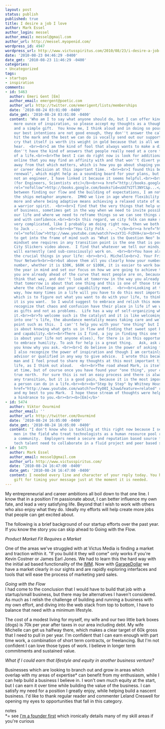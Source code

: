 ```yaml
---
layout: post
status: publish
published: true
title: I desire a job I love
author: Mark Essel
author_login: messel
author_email: messel@gmail.com
author_url: http://messel.myopenid.com/
wordpress_id: 4947
wordpress_url: http://www.victusspiritus.com/2010/08/23/i-desire-a-job-i-love/
date: '2010-08-23 04:46:29 -0400'
date_gmt: '2010-08-23 11:46:29 -0400'
categories:
- Uncategorized
tags:
- startups
- inspiration
comments:
- id: 5463
  author: Emeri Gent [Em]
  author_email: emergent@poetic.com
  author_url: http://twitter.com/emerigent/lists/memberships
  date: '2010-08-24 03:01:00 -0400'
  date_gmt: '2010-08-24 03:01:00 -0400'
  content: 'Who am I to say what anyone should do, but I can offer kindness and one
    more ounce of inspiration, so please accept my thoughts as a thoughtful gesture
    and a simple gift.  You know me, I think aloud and in doing so pour forth thoughts.<br><br>Sometimes
    our best intentions are not good enough, they don''t answer the call, they don''t
    hit the mark and the best we can do is vocally send out our support as a rally
    cry that itself is worth its weight in gold because that is all we all need to
    hear.  <br><br>I am the kind of fool that always wants to make a difference but
    don''t have the kind of answers that people really need at a core transition points
    of a life.<br><br>The best I can do right now is look for additional materials
    online that you may find an affinity with and that won''t divert your attention
    away from that which matters, which is how you go about shaping your future business
    or career decision at this important time.  <br><br>I found this book called "career
    renewal", which might help as a sounding board for your plans, but since I am
    not an engineer, I have linked it because it seems helpful.<br><br><b>Career Renewal
    (for Engineers, Scientists etc)</b><br><a href="http://books.google.com/books?id=uUd7V2Tl3NYC&printsec=frontcover#v=onepage&q&f=false"
    rel="nofollow">http://books.google.com/books?id=uUd7V2Tl3NYC&p...</a><br><br>In
    between finding our flow and the building of expectations, I am not a fan of burning
    the ships metaphor anymore.  IMHO we live in age where flexibility counts for
    more and where being adaptive means achieving a relaxed state of mind rather than
    a warrior spirit.  <br><br>I find that the very things that help us in the turbulence
    of business, sometimes get in the way when we need to invite possibility into
    our life and where we need to reframe things so we can see things a new light
    and with confidence.<br><br>In this regard, we city folk can make simple things
    very complicated, like I probably am doing right now, then we both need to listen
    to Jack . . .   <br><br><b>"You City Folk . . ."</b><br><a href="http://www.youtube.com/watch?v=zxY31-FcDVA"
    rel="nofollow">http://www.youtube.com/watch?v=zxY31-FcDVA</a><br><br>It is easy
    to get into the frame of mind such as "What is the Question Neo" but I think the
    mindset one requires in any transition point is the one that is portrayed in the
    City Slickers video above.  I find that whatever we tell our minds, our minds
    will earnestly (and sub-consciously) work on.  <br><br>You have already mentioned
    the crucial things in your life: <br><br>1. Michelle<br>2. Your Friends<br>3.
    Your Network<br><br>but above them all you clearly know your number.  With that
    number, whether it is $30K, $60K or $100K, it is easier to work backwards with
    the year in mind and set our focus on how we are going to achieve that number.  So
    you are already ahead of the curve that most people are on, because most don''t
    think that way, and don''t look at tomorrow in the way you already have.<br><br>Yet
    that tomorrow is about that one thing and this is one of those transition points
    where the challenge and your capability meet.  <br><br>Looking at this another
    way, how many times in a life will you have to do this most important of all work,
    which is to figure out what you want to do with your life, to think clearly what
    it is you want.  So I would suggest to embrace and relish this moment and to also
    recognize that chaos and confusion have their place in life if we welcome them
    as gifts and not as problems.  Life has a way of self-organizing when we embrace
    it.<br><br>To welcome such is the catalyst and it is like welcoming the universe
    into one''s life, the abundance mentality means taking care and welcoming a transition
    point such as this.  I can''t help you with your "one thing" but I know that life
    is about knowing what gets us in flow and finding that sweet spot between challenge
    and capability.<br><br>There is I find, a joy in finding this one thing (which
    is about your life not anyone elses), for there is in this opportunity, the chance
    to embrace humility. To ask for help is a great thing.   Ask, ask and ask when
    you know why you ask. <br><br>I do believe in the power of asking for help and
    I also recognize the power of inspiration and though I am certainly no career
    advisor or qualified in any way to give advice.  I wrote this because your a good
    man and I feel proud to share my thoughts at this most important time in your
    life, as I think out aloud.   <br><br>The road ahead Mark, is itself one step
    at time, but of course once you have found your "one thing", your compass, your
    true north.  For sure this is not an easy process and there is always a pain in
    any transition, but it is a good pain, because it is the most important hard thinking
    a person can do in a life.<br><br><b>"Step by Step" by Whitney Houston</b><br><a
    href="http://www.youtube.com/watch?v=fVyO0I_kJuw&feature=related" rel="nofollow">http://www.youtube.com/watch?v=fVyO0I_kJuw&feat...</a><br><br>Peace
    and my best to you Mark.  I hope these stream of thoughts were helpful and not
    a hindrance to you.<br><br><b>[Em]</b>'
- id: 5474
  author: Viktor Ovurmind
  author_email: ''
  author_url: http://twitter.com/Ovurmind
  date: '2010-08-24 16:05:00 -0400'
  date_gmt: '2010-08-24 16:05:00 -0400'
  content: "I don't know who is tackling at this right now because I see lots of middle
    men in the field who treat technologists as a human resource pool rather than
    a community.  Employers need a secure and reputation based source for talent and
    tech talent need to collaborate in a fluid project and peer based system.  \n\n<b>[v.o.M.]</b>"
- id: 5475
  author: Mark Essel
  author_email: messel@gmail.com
  author_url: http://www.victusspiritus.com/
  date: '2010-08-24 16:47:00 -0400'
  date_gmt: '2010-08-24 16:47:00 -0400'
  content: I needed every line and character of your reply today. You have a rare
    gift for timing your message just at the moment it is needed.
---
```

<p>My entrepreneurial and career ambitions all boil down to that one line.  I know that in a position I'm passionate about, I can better influence my own fate, and lead a very satisfying life. Beyond that I wish to work with others who also enjoy what they do. Ideally my efforts will help create more jobs that people can get excited about.</p>
<p>The following is a brief background of our startup efforts over the past year. If you know the story you can skip ahead to Going with the Flow.</p>
<p><em>Product Market Fit Requires a Market</em></p>
<p>One of the areas we've struggled with at Victus Media is finding a market and traction within it. "If you build it they will come" only works if you're Kevin Costner or James Earl Jones. We had to learn this the hard way with the initial ad based functionality of the <a href="http://victusmedia.com/intelligent-media-manager">IMM</a>. Now with <a href="http://victusmedia.com/garage-dollar">GarageDollar</a> we have a market clearly in our sights and are rapidly exploring interfaces and tools that will ease the process of marketing yard sales.</p>
<p><em>Going with the Flow</em><br />
I had come to the conclusion that I would have to build that job with a startup/small business, but there may be alternatives I haven't considered. As much as I relish the challenge of building and running a business with my own effort, and diving into the web stack from top to bottom, I have to balance that need with a minimum lifestyle.</p>
<p>The cost of a modest living for myself, my wife and our two little bark boxes (dogs) is 70k per year after taxes in our area including debt. My wife Michelle can get us halfway there, which makes a clear target of 60k gross that I need to pull in per year. I'm confident that I can earn enough with part time work, a combination of short term contracts, or freelancing. But I'm not confident I can love those types of work. I believe in longer term commitments and sustained value.</p>
<p><em>What if I could earn that lifestyle and equity in another business venture?</em></p>
<p>Businesses which are looking to branch out and grow in areas which overlap with my areas of expertise* can benefit from my enthusiasm, while I can help build a business I believe in. I won't own much equity at the start, but I can earn it over time while building the value of the business. I can satisfy my need for a position I greatly enjoy, while helping build a nascent business. I'd like to thank regular reader and commenter Leland Creswell for opening my eyes to opportunities that fall in this category.</p>
<p>notes<br />
*= see <a href="http://www.victusspiritus.com/2010/07/14/im-a-founder-first/">I'm a founder first</a> which ironically details many of my skill areas if you're curious</p>
